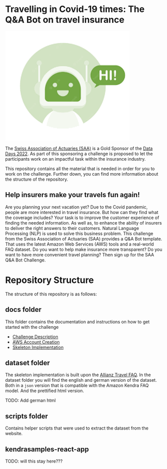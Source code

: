 # Travelling in Covid-19 times: The Q&A Bot on travel insurance

![Challenge Logo](./docs/images/challenge-logo.png)

The [Swiss Association of Actuaries (SAA)](https://www.actuaries.ch/) is a Gold
Sponsor of the [Data Days 2022](https://datadays.ch). As part of this sponsoring
a challenge is proposed to let the participants work on an impactful task within
the insurance industry.

This repository contains all the material that is needed in order for you to
work on the challenge. Further down, you can find more information about the structure of the repository.

## Help insurers make your travels fun again!
Are you planning your next vacation yet? Due to the Covid pandemic, people are
more interested in travel insurance. But how can they find what the coverage
includes? Your task is to improve the customer experience of finding the needed
information. As well as, to enhance the ability of insurers to deliver the right
answers to their customers. Natural Language Processing (NLP) is used to solve
this business problem. This challenge from the Swiss Association of Actuaries
(SAA) provides a Q&A Bot template. That uses the latest Amazon Web Services
(AWS) tools and a real-world FAQ dataset. Do you want to help make insurance
more transparent? Do you want to have more convenient travel planning? Then sign
up for the SAA Q&A Bot Challenge.

# Repository Structure
The structure of this repository is as follows:
## **docs** folder
This folder contains the documentation and instructions on how to get started
with the challenge

  * [Challenge Description](./docs/Challenge-description.md)
  * [AWS Account Creation](./docs/Aws-Account.md)
  * [Skeleton Implementation](./docs/Skeleton-Implementation.md)

## **dataset** folder
The skeleton implementation is built upon the [Allianz Travel
FAQ](https://www.allianz-travel.ch/en_CH/services/faq.html). In the dataset folder you will find the english and german version of the dataset. Both in a `json` version that is compatible with the Amazon Kendra FAQ model. And the prettified html version.

TODO: Add german html

## **scripts** folder
Contains helper scripts that were used to extract the dataset from the website.

## **kendrasamples-react-app**
TODO: will this stay here???
